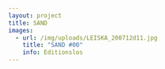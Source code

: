 ```yaml
---
layout: project
title: SAND
images:
  - url: /img/uploads/LEISKA_200712d11.jpg
    title: "SAND #00"
    info: Editionslos
---
```

